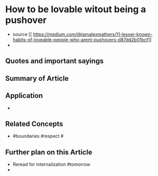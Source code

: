 
# How to be lovable witout being a pushover
- source [[ https://medium.com/@iamalexmathers/11-lesser-known-habits-of-loveable-people-who-arent-pushovers-d87dd2b01bcf]]
-  

## Quotes and important sayings


## Summary of Article 



## Application
- 


## Related Concepts
- #boundaries #respect #


## Further plan on this Article
- Reread for internalization #tomorrow
- 
